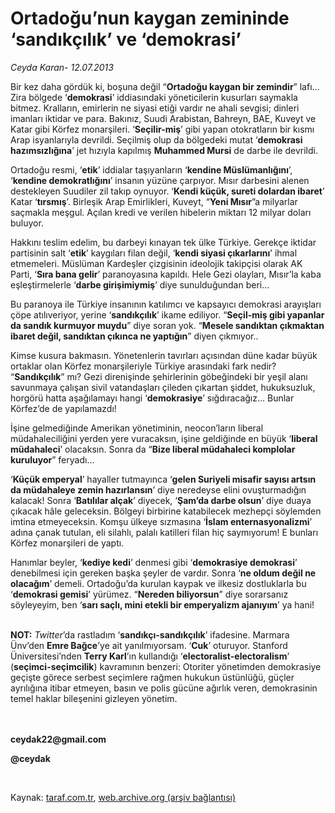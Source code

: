 # Ortadoğu’nun kaygan zemininde ‘sandıkçılık’ ve ‘demokrasi’

*Ceyda Karan- 12.07.2013*

<div class="yazi"><p>Bir kez daha gördük ki, boşuna değil “<b>Ortadoğu kaygan bir zemindir</b>” lafı... Zira bölgede ‘<b>demokrasi</b>’ iddiasındaki yöneticilerin kusurları saymakla bitmez. Kralların, emirlerin ne siyasi etiği vardır ne ahali sevgisi; dinleri imanları iktidar ve para. Bakınız, Suudi Arabistan, Bahreyn, BAE, Kuveyt ve Katar gibi Körfez monarşileri. ‘<b>Seçilir-miş</b>’ gibi yapan otokratların bir kısmı Arap isyanlarıyla devrildi. Seçilmiş olup da bölgedeki mutat ‘<b>demokrasi hazımsızlığına</b>’ jet hızıyla kapılmış <b>Muhammed Mursi</b> de darbe ile devrildi.</p>
<p>Ortadoğu resmi, ‘<b>etik</b>’ iddialar taşıyanların ‘<b>kendine Müslümanlığını</b>’, ‘<b>kendine demokratlığını</b>’ insanın yüzüne çarpıyor. Mısır darbesini alenen destekleyen Suudiler zil takıp oynuyor. ‘<b>Kendi küçük, sureti dolardan ibaret</b>’ Katar ‘<b>tırsmış</b>’. Birleşik Arap Emirlikleri, Kuveyt, “<b>Yeni Mısır</b>”a milyarlar saçmakla meşgul. Açılan kredi ve verilen hibelerin miktarı 12 milyar doları buluyor.</p>
<p>Hakkını teslim edelim, bu darbeyi kınayan tek ülke Türkiye. Gerekçe iktidar partisinin salt ‘<b>etik</b>’ kaygıları filan değil, ‘<b>kendi siyasi çıkarlarını</b>’ ihmal etmemeleri. Müslüman Kardeşler çizgisinin ideolojik takipçisi olarak AK Parti, ‘<b>Sıra bana gelir</b>’ paranoyasına kapıldı. Hele Gezi olayları, Mısır’la kaba eşleştirmelerle ‘<b>darbe girişimiymiş</b>’ diye sunulduğundan beri...</p>
<p>Bu paranoya ile Türkiye insanının katılımcı ve kapsayıcı demokrasi arayışları çöpe atılıveriyor, yerine ‘<b>sandıkçılık</b>’ ikame ediliyor. “<b>Seçil-miş gibi yapanlar da sandık kurmuyor muydu</b>” diye soran yok. “<b>Mesele sandıktan çıkmaktan ibaret değil, sandıktan çıkınca ne yaptığın</b>” diyen çıkmıyor..</p>
<p>Kimse kusura bakmasın. Yönetenlerin tavırları açısından düne kadar büyük ortaklar olan Körfez monarşileriyle Türkiye arasındaki fark nedir? “<b>Sandıkçılık</b>” mı? Gezi direnişinde şehirlerinin göbeğindeki bir yeşil alanı savunmaya çalışan sivil vatandaşları çileden çıkartan şiddet, hukuksuzluk, horgörü hatta aşağılamayı hangi ‘<b>demokrasiye</b>’ sığdıracağız... Bunlar Körfez’de de yapılamazdı!</p>
<p>İşine gelmediğinde Amerikan yönetiminin, neocon’ların liberal müdahaleciliğini yerden yere vuracaksın, işine geldiğinde en büyük ‘<b>liberal müdahaleci</b>’ olacaksın. Sonra da “<b>Bize liberal müdahaleci komplolar kuruluyor</b>” feryadı...</p>
<p>‘<b>Küçük emperyal</b>’ hayaller tutmayınca ‘<b>gelen Suriyeli misafir sayısı artsın da müdahaleye zemin hazırlansın</b>’ diye neredeyse elini ovuşturmadığın kalacak! Sonra ‘<b>Batılılar alçak</b>’ diyecek, ‘<b>Şam’da darbe olsun</b>’ diye duaya çıkacak hâle geleceksin. Bölgeyi birbirine katabilecek mezhepçi söylemden imtina etmeyeceksin. Komşu ülkeye sızmasına ‘<b>İslam enternasyonalizmi</b>’ adına çanak tutulan, eli silahlı, palalı katilleri filan hiç saymıyorum! E bunları Körfez monarşileri de yaptı.</p>
<p>Hanımlar beyler, ‘<b>kediye kedi</b>’ denmesi gibi ‘<b>demokrasiye demokrasi</b>’ denebilmesi için gereken başka şeyler de vardır. Sonra ‘<b>ne oldum değil ne olacağım</b>’ demeli. Ortadoğu’da kurulan kaypak ve ilkesiz dostluklarla bu ‘<b>demokrasi gemisi</b>’ yürümez. “<b>Nereden biliyorsun</b>” diye sorarsanız söyleyeyim, ben ‘<b>sarı saçlı, mini etekli bir emperyalizm ajanıyım</b>’ ya hani!</p>
<p><b><br/>NOT:</b> <i>Twitter</i>’da rastladım ‘<b>sandıkçı-sandıkçılık</b>’ ifadesine. Marmara Ünv’den <b>Emre Bağce</b>’ye ait yanılmıyorsam. ‘<b>Cuk</b>’ oturuyor. Stanford Üniversitesi’nden <b>Terry Karl</b>’ın kullandığı ‘<b>electoralist-electoralism</b>’ (<b>seçimci-seçimcilik</b>) kavramının benzeri: Otoriter yönetimden demokrasiye geçişte görece serbest seçimlere rağmen hukukun üstünlüğü, güçler ayrılığına itibar etmeyen, basın ve polis gücüne ağırlık veren, demokrasinin temel haklar bileşenini gizleyen yönetim. </p>
<p><b><br/><br/>ceydak22@gmail.com</b></p>
<p><b>@ceydak</b></p>
<p> </p>
</div>

Kaynak: [taraf.com.tr](http://www.taraf.com.tr:80/ceyda-karan/makale-ortadogu-nun-kaygan-zemininde-sandikcilik-ve.htm), [web.archive.org (arşiv bağlantısı)](http://web.archive.org/web/20130905224555/http://www.taraf.com.tr:80/ceyda-karan/makale-ortadogu-nun-kaygan-zemininde-sandikcilik-ve.htm)
